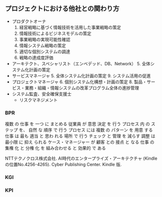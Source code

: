 ## プロジェクトにおける他社との関わり方
* プロダクトオーナ
	1. 経営戦略に基づく情報技術を活用した事業戦略の策定
	2. 情報技術によるビジネスモデルの策定
	3. 事業戦略の実現可能性確認
	4. 情報システム戦略の策定
	7. 適切な個別システムの調達
	10. 戦略の達成度評価
* アーキテクト、スペシャリスト（エンベデッド、DB、Network）
	5. 全体システム化計画の策定
* サービスマネージャ
	5. 全体システム化計画の策定
	9. システム活用の促進
* プロジェクトマネージャ
	6. 個別システム化構想・計画の策定
	8. 製品・サービス・業務・組織・情報システムの改革プログラム全体の進捗管理
* システム監査、安全確保支援士
	- リスクマネジメント



### BPR
複数 の 仕事 を 一つ に まとめる 従業員 が 意思 決定 を 行う プロセス 内 の ステップ を、 自然 な 順序 で 行う プロセス には 複数 の パターン を 用意 する 仕事 は 最も 適当 と 思わ れる 場所 で 行う チェック と 管理 を 減らす 調整 は 最小限 に 抑え られる ケース・マネージャー が 顧客 との 接点 と なる 仕事 の 集権 化 と 分権 化 を 組み合わせる と 効果的 で ある

NTTテクノクロス株式会社. AI時代のエンタープライズ・アーキテクチャ (Kindle の位置No.4256-4265). Cyber Publishing Center. Kindle 版. 

### KGI
### KPI
